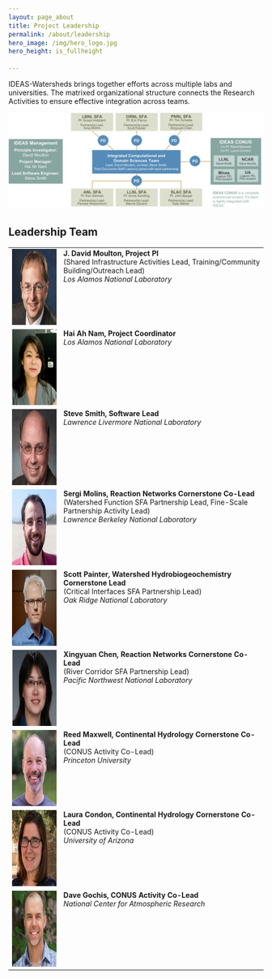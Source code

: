 ```yaml
---
layout: page_about
title: Project Leadership
permalink: /about/leadership
hero_image: /img/hero_logo.jpg
hero_height: is_fullheight

---
```

IDEAS-Watersheds brings together efforts across multiple labs and universities.  The matrixed organizational structure connects the Research Activities to ensure effective integration across teams.

<p align="center">
  <img width="800" src="../img/OrgChart-v7.png">
</p>

<h2>Leadership Team</h2>
<table>
<tbody>
<tr>
<td><img class="alignleft" src="../img/photos/dmoulton.png" alt="David Moulton" width="150" height="150"></td>
<td valign="top"><strong>J. David Moulton, Project PI</strong><br />
(Shared Infrastructure Activities Lead, Training/Community Building/Outreach Lead)<br />
<em>Los Alamos National Laboratory</em></td>
</tr>
<tr>
<td><img class="alignleft" src="../img/photos/hnam.png" alt="Hai Ah Nam" width="150" height="150"></td>
<td valign="top"><strong>Hai Ah Nam, Project Coordinator</strong><br />
<em>Los Alamos National Laboratory</em></td>
</tr>
<tr>
<td><img class="alignleft" src="../img/photos/ssmith.png" alt="Steve Smith" width="150" height="150"></td>
<td valign="top"><strong>Steve Smith, Software Lead</strong><br />
<em>Lawrence Livermore National Laboratory</em></td>
</tr>
<tr>
<td><img class="alignleft" src="../img/photos/smolins.png" alt="Sergi Molins" width="150" height="150"></td>
<td valign="top"><strong>Sergi Molins, Reaction Networks Cornerstone Co-Lead</strong><br />
(Watershed Function SFA Partnership Lead, Fine-Scale Partnership Activity Lead)<br />
<em>Lawrence Berkeley National Laboratory</em></td>
</tr>
<tr>
<td><img class="alignleft" src="../img/photos/spainter.png" alt="Scott Painter" width="150" height="150"></td>
<td valign="top"><strong>Scott Painter, Watershed Hydrobiogeochemistry Cornerstone Lead</strong><br />
(Critical Interfaces SFA Partnership Lead)<br />
<em>Oak Ridge National Laboratory</em></td>
</tr>
<tr>
<td><img class="alignleft" src="../img/photos/xchen.png" alt="Xingyuan Chen" width="150" height="150"></td>
<td valign="top"><strong>Xingyuan Chen,</strong> <strong>Reaction Networks Cornerstone Co-Lead</strong><br />
(River Corridor SFA Partnership Lead)<br />
<em>Pacific Northwest National Laboratory</em></td>
</tr>
<tr>
<td><img class="alignleft" src="../img/photos/rmaxwell.png" alt="Reed Maxwell" width="150" height="150"></td>
<td valign="top"><strong>Reed Maxwell, Continental Hydrology Cornerstone Co-Lead</strong><br />
(CONUS Activity Co-Lead)<br />
<em>Princeton University</em></td>
</tr>
<tr>
<td><img class="alignleft" src="../img/photos/lcondon.png" alt="Laura Condon" width="150" height="150"></td>
<td valign="top"><strong>Laura Condon, Continental Hydrology Cornerstone Co-Lead</strong><br />
(CONUS Activity Co-Lead)<br />
<em>University of Arizona</em></td>
</tr>
<tr>
<td><img class="alignleft" src="../img/photos/dgochis.png" alt="Dave Gochis" width="150" height="150"></td>
<td valign="top"><strong>Dave Gochis, CONUS Activity Co-Lead<br />
</strong><em>National Center for Atmospheric Research</em><strong><br />
</strong></td>
</tr>
</tbody>
</table>

[IDEAS-Classic]: https://ideas-productivity.org/ideas-classic/
[IDEAS]: https://ideas-productivity.org/


